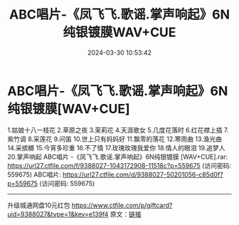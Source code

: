 ﻿---
title: ABC唱片-《凤飞飞.歌谣.掌声响起》6N纯银镀膜WAV+CUE
date: 2024-03-30 10:53:42
categories: WAV车载音乐、镜像
tags: 华语中文
---
# ABC唱片-《凤飞飞.歌谣.掌声响起》6N纯银镀膜[WAV+CUE]

1.姑娘十八一枝花
2.草原之夜
3.茉莉花
4.天涯歌女
5.几度花落时
6.红花襟上插
7.紫竹调
8.采莲花
9.问笛
10.世上只有妈妈好
11.飘零的落花
12.寒雨曲
13.渔光曲
14.采摈榔
15.今宵多珍重
16.不了情
17.玫瑰玫瑰我爱你
18.情人的眼泪
19.追梦人
20.掌声响起
ABC唱片 -《凤飞飞.歌谣.掌声响起》6N纯银镀膜 [WAV+CUE].rar: https://url27.ctfile.com/f/9388027-1043172908-11518c?p=559675
(访问密码: 559675)
ABC唱片: https://url27.ctfile.com/d/9388027-50201056-c85d0f?p=559675
(访问密码: 559675)
**************************
升级城通网盘10元红包 https://www.ctfile.com/p/giftcard?uid=9388027&type=1&key=e139f4
原文：[链接](https://blog.sina.com.cn/s/blog_1647c7e76010314wj.html)